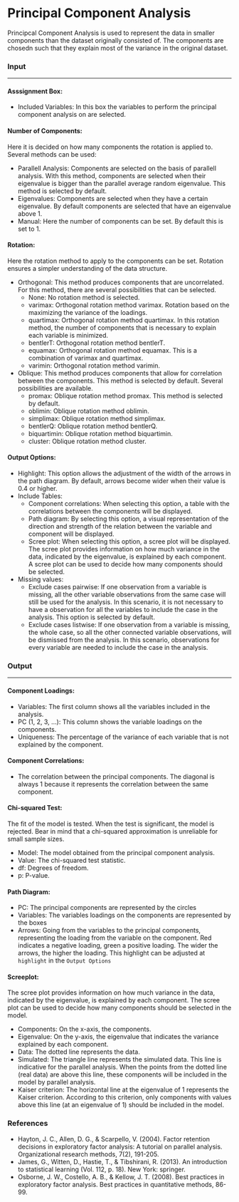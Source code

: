 Principal Component Analysis 
===

Principcal Component Analysis is used to represent the data in smaller components than the dataset originally consisted of. The components are chosedn such that they explain most of the variance in the original dataset. 

### Input 
---
#### Asssignment Box: 
- Included Variables: In this box the variables to perform the principal component analysis on are selected. 

#### Number of Components: 
Here it is decided on how many components the rotation is applied to. Several methods can be used:   
- Parallell Analysis: Components are selected on the basis of parallell analysis. With this method, components are selected when their eigenvalue is bigger than the parallel average random eigenvalue. This method is selected by default. 
- Eigenvalues: Components are selected when they have a certain eigenvalue. By default components are selected that have an eigenvalue above 1. 
- Manual: Here the number of components can be set. By default this is set to 1. 

#### Rotation: 
Here the rotation method to apply to the components can be set. Rotation ensures a simpler understanding of the data structure. 
- Orthogonal: This method produces components that are uncorrelated. For this method, there are several possibilities that can be selected. 
    - None: No rotation method is selected. 
    - varimax: Orthogonal rotation method varimax. Rotation based on the maximizing the variance of the loadings. 
    - quartimax: Orthogonal rotation method quartimax. In this rotation method, the number of components that is  necessary to explain each variable is minimized. 
    - bentlerT: Orthogonal rotation method bentlerT. 
    - equamax: Orthogonal rotation method equamax. This is a combination of varimax and quartimax. 
    - varimin: Orthogonal rotation method varimin. 
- Oblique: This method produces components that allow for correlation between the components. This method is selected by default. Several possibilities are available.  
    - promax: Oblique rotation method promax. This method is selected by default. 
    - oblimin: Oblique rotation method oblimin. 
    - simplimax: Oblique rotation method simplimax. 
    - bentlerQ: Oblique rotation method bentlerQ. 
    - biquartimin: Oblique rotation method biquartimin. 
    - cluster: Oblique rotation method cluster. 

#### Output Options: 
- Highlight: This option allows the adjustment of the width of the arrows in the path diagram. By default, arrows become wider when their value is 0.4 or higher. 
- Include Tables: 
    - Component correlations: When selecting this option, a table with the correlations between the components will be displayed. 
    - Path diagram: By selecting this option, a visual representation of the direction and strength of the relation between the variable and component will be displayed. 
    - Scree plot: When selecting this option, a scree plot will be displayed. The scree plot provides information on how much variance in the data, indicated by the eigenvalue, is explained by each component. A scree plot can be used to decide how many components should be selected.  
- Missing values: 
    - Exclude cases pairwise: If one observation from a variable is missing, all the other variable observations from the same case will still be used for the analysis. In this scenario, it is not necessary to have a observation for all the variables to include the case in the analysis. This option is selected by default. 
    - Exclude cases listwise: If one observation from a variable is missing, the whole case, so all the other connected variable observations, will be dismissed from the analysis. In this scenario, observations for every variable are needed to include the case in the analysis. 

### Output 
--- 
#### Component Loadings: 
- Variables: The first column shows all the variables included in the analysis. 
- PC (1, 2, 3, ...): This column shows the variable loadings on the components. 
- Uniqueness: The percentage of the variance of each variable that is not explained by the component. 

#### Component Correlations: 
- The correlation between the principal components. The diagonal is always 1 because it represents the correlation between the same component. 

#### Chi-squared Test: 
The fit of the model is tested. When the test is significant, the model is rejected. Bear in mind that a chi-squared approximation is unreliable for small sample sizes. 
- Model: The model obtained from the principal component analysis. 
- Value: The chi-squared test statistic.  
- df: Degrees of freedom. 
- p: P-value. 

#### Path Diagram: 
- PC: The principal components are represented by the circles 
- Variables: The variables loadings on the components are represented by the boxes 
- Arrows: Going from the variables to the principal components, representing the loading from the variable on the component. Red indicates a negative loading, green a positive loading. The wider the arrows, the higher the loading. This highlight can be adjusted at  `highlight` in the `Output Options` 

#### Screeplot: 
The scree plot provides information on how much variance in the data, indicated by the eigenvalue, is explained by each component. The scree plot can be used to decide how many components should be selected in the model. 
- Components: On the x-axis, the components. 
- Eigenvalue: On the y-axis, the eigenvalue that indicates the variance explained by each component. 
- Data: The dotted line represents the data. 
- Simulated: The triangle line represents the simulated data. This line is indicative for the parallel analysis. When the points from the dotted line (real data) are above this line, these components will be included in the model by parallel analysis. 
- Kaiser criterion: The horizontal line at the eigenvalue of 1 represents the Kaiser criterion. According to this criterion, only components with values above this line (at an eigenvalue of 1) should be included in the model. 

### References 
- Hayton, J. C., Allen, D. G., & Scarpello, V. (2004). Factor retention decisions in exploratory factor analysis: A tutorial on parallel analysis. Organizational research methods, 7(2), 191-205.
- James, G., Witten, D., Hastie, T., & Tibshirani, R. (2013). An introduction to statistical learning (Vol. 112, p. 18). New York: springer.
- Osborne, J. W., Costello, A. B., & Kellow, J. T. (2008). Best practices in exploratory factor analysis. Best practices in quantitative methods, 86-99.



